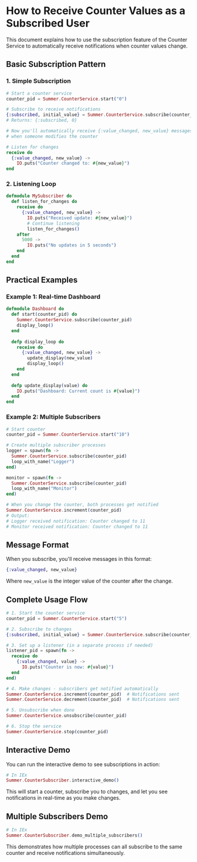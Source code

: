 # How to Receive Counter Values as a Subscribed User

This document explains how to use the subscription feature of the Counter Service to automatically receive notifications when counter values change.

## Basic Subscription Pattern

### 1. Simple Subscription

```elixir
# Start a counter service
counter_pid = Summer.CounterService.start("0")

# Subscribe to receive notifications
{:subscribed, initial_value} = Summer.CounterService.subscribe(counter_pid)
# Returns: {:subscribed, 0}

# Now you'll automatically receive {:value_changed, new_value} messages
# when someone modifies the counter

# Listen for changes
receive do
  {:value_changed, new_value} ->
    IO.puts("Counter changed to: #{new_value}")
end
```

### 2. Listening Loop

```elixir
defmodule MySubscriber do
  def listen_for_changes do
    receive do
      {:value_changed, new_value} ->
        IO.puts("Received update: #{new_value}")
        # Continue listening
        listen_for_changes()
    after
      5000 ->
        IO.puts("No updates in 5 seconds")
    end
  end
end
```

## Practical Examples

### Example 1: Real-time Dashboard

```elixir
defmodule Dashboard do
  def start(counter_pid) do
    Summer.CounterService.subscribe(counter_pid)
    display_loop()
  end
  
  defp display_loop do
    receive do
      {:value_changed, new_value} ->
        update_display(new_value)
        display_loop()
    end
  end
  
  defp update_display(value) do
    IO.puts("Dashboard: Current count is #{value}")
  end
end
```

### Example 2: Multiple Subscribers

```elixir
# Start counter
counter_pid = Summer.CounterService.start("10")

# Create multiple subscriber processes
logger = spawn(fn ->
  Summer.CounterService.subscribe(counter_pid)
  loop_with_name("Logger")
end)

monitor = spawn(fn ->
  Summer.CounterService.subscribe(counter_pid)
  loop_with_name("Monitor")
end)

# When you change the counter, both processes get notified
Summer.CounterService.increment(counter_pid)
# Output:
# Logger received notification: Counter changed to 11
# Monitor received notification: Counter changed to 11
```

## Message Format

When you subscribe, you'll receive messages in this format:

```elixir
{:value_changed, new_value}
```

Where `new_value` is the integer value of the counter after the change.

## Complete Usage Flow

```elixir
# 1. Start the counter service
counter_pid = Summer.CounterService.start("5")

# 2. Subscribe to changes
{:subscribed, initial_value} = Summer.CounterService.subscribe(counter_pid)

# 3. Set up a listener (in a separate process if needed)
listener_pid = spawn(fn ->
  receive do
    {:value_changed, value} -> 
      IO.puts("Counter is now: #{value}")
  end
end)

# 4. Make changes - subscribers get notified automatically
Summer.CounterService.increment(counter_pid)  # Notifications sent
Summer.CounterService.decrement(counter_pid)  # Notifications sent

# 5. Unsubscribe when done
Summer.CounterService.unsubscribe(counter_pid)

# 6. Stop the service
Summer.CounterService.stop(counter_pid)
```

## Interactive Demo

You can run the interactive demo to see subscriptions in action:

```elixir
# In IEx
Summer.CounterSubscriber.interactive_demo()
```

This will start a counter, subscribe you to changes, and let you see notifications in real-time as you make changes.

## Multiple Subscribers Demo

```elixir
# In IEx
Summer.CounterSubscriber.demo_multiple_subscribers()
```

This demonstrates how multiple processes can all subscribe to the same counter and receive notifications simultaneously.
